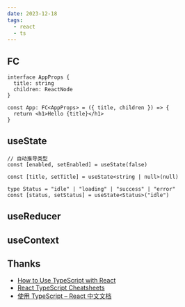 ```yaml
---
date: 2023-12-18
tags:
  - react
  - ts
---
```


## FC

```tsx
interface AppProps {
  title: string
  children: ReactNode
}

const App: FC<AppProps> = ({ title, children }) => {
  return <h1>Hello {title}</h1>
}
```


## useState

```tsx
// 自动推导类型
const [enabled, setEnabled] = useState(false)

const [title, setTitle] = useState<string | null>(null)

type Status = "idle" | "loading" | "success" | "error"
const [status, setStatus] = useState<Status>("idle")
```


## useReducer



## useContext





## Thanks

- [How to Use TypeScript with React](https://www.freecodecamp.org/news/use-typescript-with-react/)
- [React TypeScript Cheatsheets](https://react-typescript-cheatsheet.netlify.app/)
- [使用 TypeScript – React 中文文档](https://zh-hans.react.dev/learn/typescript)